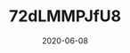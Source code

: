 ---
title: 72dLMMPJfU8
date: 2020-06-08
published: true
cover_image: ./images/initial-commit.jpg
canonical_url: false
description: ""
video_url: "72dLMMPJfU8"
---